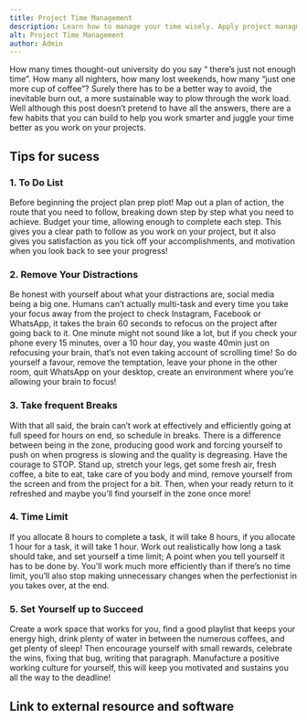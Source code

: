 ```yaml
---
title: Project Time Management
description: Learn how to manage your time wisely. Apply project managment techniques a tools to help you manage time 
alt: Project Time Management
author: Admin
---
```


How many times thought-out university do you say “ there’s just not enough time”. How many all nighters, how many lost weekends, how many “just one more cup of coffee”? Surely there has to be a better way to avoid, the inevitable burn out, a more sustainable way to plow through the work load. Well although this post doesn’t pretend to have all the answers, there are a few habits that you can build to help you work smarter and juggle your time better as you work on your projects.

## Tips for sucess

### 1. To Do List 
Before beginning the project plan prep plot! Map out a plan of action, the route that you need to follow, breaking down step by step what you need to achieve. Budget your time, allowing enough to complete each step. This gives you a clear path to follow as you work on your project, but it also gives you satisfaction as you tick off your accomplishments, and motivation when you look back to see your progress! 

### 2. Remove Your Distractions 
Be honest with yourself about what your distractions are, social media being a big one. Humans can’t actually multi-task and every time you take your focus away from the project to check Instagram, Facebook or WhatsApp, it takes the brain 60 seconds to refocus on the project after going back to it. One minute might not sound like a lot, but if you check your phone every 15 minutes, over a 10 hour day, you waste 40min just on refocusing your brain, that’s not even taking account of scrolling time! So do yourself a favour, remove the temptation, leave your phone in the other room, quit WhatsApp on your desktop, create an environment where you’re allowing your brain to focus!

### 3. Take frequent Breaks
With that all said, the brain can’t work at effectively and efficiently going at full speed for hours on end, so schedule in breaks. There is a difference between being in the zone, producing good work and forcing yourself to push on when progress is slowing and the quality is degreasing. Have the courage to STOP. Stand up, stretch your legs, get some fresh air, fresh coffee, a bite to eat, take care of you body and mind, remove yourself from the screen and from the project for a bit. Then, when your ready return to it refreshed and maybe you’ll find yourself in the zone once more!

### 4. Time Limit
If you allocate 8 hours to complete a task, it will take 8 hours, if you allocate 1 hour for a task, it will take 1 hour. Work out realistically how long a task should take, and set yourself a time limit; A point when you tell yourself it has to be done by. You’ll work much more efficiently than if there’s no time limit, you’ll also stop making unnecessary changes when the perfectionist in you takes over, at the end.

### 5. Set Yourself up to Succeed

Create a work space that works for you, find a good playlist that keeps your energy high, drink plenty of water in between the numerous coffees, and get plenty of sleep! Then encourage yourself with small rewards, celebrate the wins, fixing that bug, writing that paragraph. Manufacture a positive working culture for yourself, this will keep you motivated and sustains you all the way to the deadline!


## Link to external resource and software


<!-- <a href="https://nuxtjs.org">Linkt to project managemnt tool 1</a>

<a href="https://nuxtjs.org">Linkt to project managemnt tool 2</a> -->

